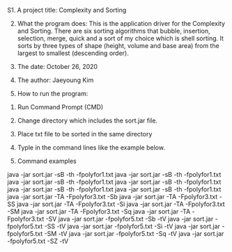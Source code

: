 S1. A project title:
Complexity and Sorting

2. What the program does:
This is the application driver for the Complexity and Sorting.
There are six sorting algorithms that bubble, insertion, selection, merge, quick and a sort of my choice which is shell sorting.
It sorts by three types of shape (height, volume and base area) from the largest to smallest (descending order).

3. The date:
October 26, 2020

4. The author:
Jaeyoung Kim

5. How to run the program:
1) Run Command Prompt (CMD)
2) Change directory which includes the sort.jar file.
3) Place txt file to be sorted in the same directory
4) Typle in the command lines like the example below.

5) Command examples

java -jar sort.jar -sB -th -fpolyfor1.txt
java -jar sort.jar -sB -th -fpolyfor1.txt
java -jar sort.jar -sB -th -fpolyfor1.txt
java -jar sort.jar -sB -th -fpolyfor1.txt
java -jar sort.jar -sB -th -fpolyfor1.txt
java -jar sort.jar -sB -th -fpolyfor1.txt
java -jar sort.jar -TA -Fpolyfor3.txt -Sb
java -jar sort.jar -TA -Fpolyfor3.txt -SS
java -jar sort.jar -TA -Fpolyfor3.txt -Si
java -jar sort.jar -TA -Fpolyfor3.txt -SM
java -jar sort.jar -TA -Fpolyfor3.txt -Sq
java -jar sort.jar -TA -Fpolyfor3.txt -SV
java -jar sort.jar -fpolyfor5.txt -Sb -tV
java -jar sort.jar -fpolyfor5.txt -SS -tV
java -jar sort.jar -fpolyfor5.txt -Si -tV
java -jar sort.jar -fpolyfor5.txt -SM -tV
java -jar sort.jar -fpolyfor5.txt -Sq -tV
java -jar sort.jar -fpolyfor5.txt -SZ -tV